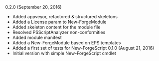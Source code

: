 0.2.0 (September 20, 2016) 
 * Added appveyor, refactored & structured skeletons
 * Added a License param to New-ForgeModule
 * Added skeleton content for the module file
 * Resolved PSScriptAnalyzer non-conformities
 * Added module manifest
 * Added a New-ForgeModule based on EPS templates
 * Added a first set of tests for New-ForgeScript
0.1.0 (August 21, 2016) 
 * Initial version with simple New-ForgeScript cmdlet
